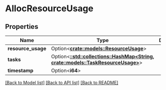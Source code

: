 # AllocResourceUsage

## Properties

Name | Type | Description | Notes
------------ | ------------- | ------------- | -------------
**resource_usage** | Option<[**crate::models::ResourceUsage**](ResourceUsage.md)> |  | [optional]
**tasks** | Option<[**::std::collections::HashMap<String, crate::models::TaskResourceUsage>**](TaskResourceUsage.md)> |  | [optional]
**timestamp** | Option<**i64**> |  | [optional]

[[Back to Model list]](../README.md#documentation-for-models) [[Back to API list]](../README.md#documentation-for-api-endpoints) [[Back to README]](../README.md)



